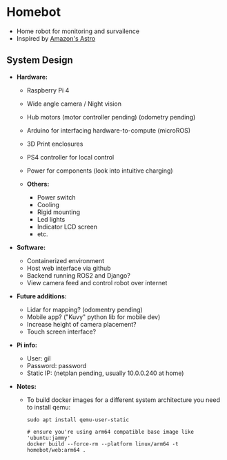 # Homebot

 - Home robot for monitoring and survailence
 - Inspired by [Amazon's Astro](https://www.amazon.com/Introducing-Amazon-Astro/dp/B078NSDFSB)

## System Design

 - **Hardware:**

    - Raspberry Pi 4 
    - Wide angle camera / Night vision
    - Hub motors (motor controller pending) (odometry pending)
    - Arduino for interfacing hardware-to-compute (microROS)
    - 3D Print enclosures
    - PS4 controller for local control
    - Power for components (look into intuitive charging)

    - **Others:**
        - Power switch
        - Cooling
        - Rigid mounting
        - Led lights
        - Indicator LCD screen
        - etc.

- **Software:**

    - Containerized environment
    - Host web interface via github
    - Backend running ROS2 and Django?
    - View camera feed and control robot over internet

- **Future additions:**

    - Lidar for mapping? (odomentry pending)
    - Mobile app? ("Kuvy" python lib for mobile dev)
    - Increase height of camera placement?
    - Touch screen interface?

- **Pi info:**

    - User: gil
    - Password: password
    - Static IP: (netplan pending, usually 10.0.0.240 at home)

- **Notes:**
    - To build docker images for a different system architecture you need to install qemu:
        ```
        sudo apt install qemu-user-static

        # ensure you're using arm64 compatible base image like 'ubuntu:jammy'
        docker build --force-rm --platform linux/arm64 -t homebot/web:arm64 .
        ```